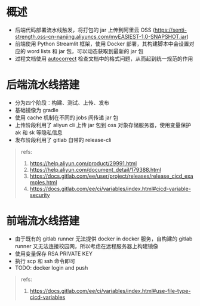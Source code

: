 # 概述

- 后端代码部署流水线触发，将打包的 jar 上传到阿里云 OSS (https://senti-strength.oss-cn-nanjing.aliyuncs.com/myEASIEST-1.0-SNAPSHOT.jar)
- 前端使用 Python Streamlit 框架，使用 Docker 部署，其构建脚本中会设置对应的 word lists 和 jar 包，可以动态获取到最新的 jar 包
- 过程文档使用 [autocorrect](https://hub.docker.com/r/huacnlee/autocorrect) 检查文档中的格式问题，从而起到统一规范的作用

# 后端流水线搭建

- 分为四个阶段：构建、测试、上传、发布
- 基础镜像为 gradle
- 使用 cache 机制在不同的 jobs 间传递 jar 包
- 上传阶段利用了 aliyun cli 上传 jar 包到 oss 对象存储服务器，使用变量保护 ak 和 sk 等隐私信息
- 发布阶段利用了 gitlab 自带的 release-cli

> refs:
> 1. https://help.aliyun.com/product/29991.html
> 2. https://help.aliyun.com/document_detail/179388.html
> 3. https://docs.gitlab.com/ee/user/project/releases/release_cicd_examples.html
> 4. https://docs.gitlab.com/ee/ci/variables/index.html#cicd-variable-security

# 前端流水线搭建

- 由于既有的 gitlab runner 无法提供 docker in docker 服务，自构建的 gitlab runner 又无法连接校园网，所以考虑在远程服务器上构建镜像
- 使用变量保存 RSA PRIVATE KEY
- 执行 scp 和 ssh 命令即可
- TODO: docker login and push

> refs:
> 1. https://docs.gitlab.com/ee/ci/variables/index.html#use-file-type-cicd-variables
